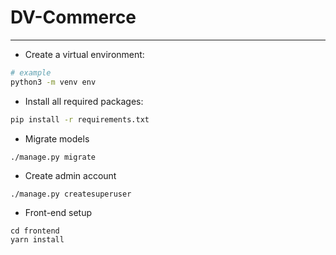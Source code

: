 # DV-Commerce

------

- Create a virtual environment: 

```bash
# example
python3 -m venv env
```

- Install all required packages:

```bash
pip install -r requirements.txt
```

- Migrate models

```bash
./manage.py migrate
```

- Create admin account

```
./manage.py createsuperuser
```

- Front-end setup

```
cd frontend
yarn install
```

